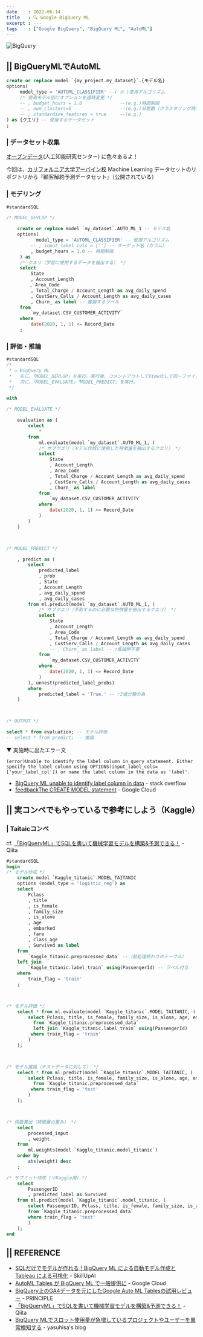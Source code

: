 ```yaml
---
date    : 2022-06-14
title   : 🔍 Google BigQuery ML
excerpt : ---
tags    : ["Google BigQuery", "BigQuery ML", "AutoML"]
---
```


![BigQuery](https://cdn-ssl-devio-img.classmethod.jp/wp-content/uploads/2020/09/gcp-eyecatch-bigquery_1200x630.png)

## || BigQueryMLでAutoML

```SQL
create or replace model `{my_project.my_dataset}`.{モデル名}
options(
     model_type = 'AUTOML_CLASSIFIER' --( ※ )使用アルゴリズム
     /* 使用モデル別にオプションを適時変更 */
     -- , budget_hours = 1.0              --(e.g.)時間制限
     -- , num_clusters=5                  --(e.g.)分割数（クラスタリング時） 
     -- , standardize_features = true     --(e.g.)
) as {クエリ} -- 使用するデータセット
;
```

### | データセット収集

[オープンデータ](https://hsi.ksc.kwansei.ac.jp/AI-Center/opendata.html)(人工知能研究センター) に色々あるよ！


今回は、[カリフォルニア大学アーバイン校](https://academic-accelerator.com/Manuscript-Generator/jp/California-Irvine) Machine Learning データセットのリポジトリから『顧客解約予測データセット』（公開されている）


### | モデリング

```SQL
#standardSQL

/* MODEL_DEVLOP */

    create or replace model `my_dataset`.AUTO_ML_1 -- モデル名
    options(
           model_type = 'AUTOML_CLASSIFIER' -- 使用アルゴリズム
         -- , input_label_cols = [''] -- ターゲット名（カラム）
         , budget_hours = 1.0 -- 時間制限
     ) as
     /* クエリ（学習に使用するデータを抽出する） */
     select
         State
         , Account_Length
   　    , Area_Code
         , Total_Charge / Account_Length as avg_daily_spend
         , CustServ_Calls / Account_Length as avg_daily_cases
         , Churn_ as label -- 推論するラベル
     from  
         `my_dataset.CSV_CUSTOMER_ACTIVITY`
     where
         date(2020, 1, 1) <= Record_Date
     ;
```

### | 評価・推論

```SQL
#standardSQL
/*
 * ◇ BigQuery ML
 *   先に、「MODEL_DEVLOP」を実行。実行後、コメントアウトしてView化して同一ファイルで扱うのもあり
 *   次に、「MODEL_EVALUATE」「MODEL_PREDICT」を実行。
 */

with

/* MODEL_EVALUATE */

    evaluation as (
        select 
            * 
        from 
            ml.evaluate(model `my_dataset`.AUTO_ML_1, (
            /* サブクエリ（モデル作成に使用した特徴量を抽出するクエリ） */
            select
                State
                , Account_Length
                , Area_Code
                , Total_Charge / Account_Length as avg_daily_spend
                , CustServ_Calls / Account_Length as avg_daily_cases
                , Churn_ as label
            from  
                `my_dataset.CSV_CUSTOMER_ACTIVITY`
            where
                date(2020, 1, 1) <= Record_Date
            )
        )
    )



/* MODEL_PREDICT */

    , predict as (
        select
            predicted_label
            , prob
            , State
            , Account_Length
            , avg_daily_spend
            , avg_daily_cases
        from ml.predict(model `my_dataset`.AUTO_ML_1, (
            /* サブクエリ（予測するのに必要な特徴量を抽出するクエリ） */
            select
                State
                , Account_Length
                , Area_Code
                , Total_Charge / Account_Length as avg_daily_spend
                , CustServ_Calls / Account_Length as avg_daily_cases
                -- , Churn_ as label -- ∵推論時不要
            from  
                `my_dataset.CSV_CUSTOMER_ACTIVITY`
            where
                date(2020, 1, 1) <= Record_Date
            )
        ), unnest(predicted_label_probs)
        where
            predicted_label = 'True.' -- ∵2値分類の為
    )



/* OUTPUT */

select * from evaluation; -- モデル評価
-- select * from predict; -- 推論

```

▼ 実施時に出たエラー文
```
(error)Unable to identify the label column in query statement. Either specify the label column using OPTIONS(input_label_cols=['your_label_col']) or name the label column in the data as 'label'.
```
- [BigQuery ML unable to identify label column in data](https://stackoverflow.com/questions/54151811/bigquery-ml-unable-to-identify-label-column-in-data) - stack overflow
- [feedbackThe CREATE MODEL statement](https://cloud.google.com/bigquery-ml/docs/reference/standard-sql/bigqueryml-syntax-create) - Google Cloud


## || 実コンペでもやっているで参考にしよう（Kaggle）
### | Taitaicコンペ

cf. [「BigQueryML」でSQLを書いて機械学習モデルを構築&予測できる！](https://qiita.com/s_yaginuma/items/b692d3716dcb06416ce0) - Qiita

```SQL
#standardSQL
begin
/* モデル作成 */
    create model `Kaggle_titanic`.MODEL_TAITANIC
    options (model_type = 'logistic_reg') as
    select
        Pclass
        , title
        , is_female
        , family_size
        , is_alone
        , age
        , embarked
        , fare
        , class_age
        , Survived as label
    from 
        `Kaggle_titanic.preprocessed_data` --（前処理終わりのテーブル）
    left join 
        `Kaggle_titanic.label_train` using(PassengerId) -- ラベル付与
    where 
        train_flag = 'train'
    ;



/* モデル評価 */
    select * from ml.evaluate(model `Kaggle_titanic`.MODEL_TAITANIC, (
        select Pclass, title, is_female, family_size, is_alone, age, embarked, fare, class_age, Survived as label
          from `Kaggle_titanic.preprocessed_data`
          left join `Kaggle_titanic.label_train` using(PassengerId)
         where train_flag = 'train'
        )
    );



/* モデル推論（テストデータに対して） */
    select * from ml.predict(model `Kaggle_titanic`.MODEL_TAITANIC, (
        select Pclass, title, is_female, family_size, is_alone, age, embarked, fare, class_age, Survived as label
          from `Kaggle_titanic.preprocessed_data`
         where train_flag = 'test'
        )
    );



/* 係数算出（特徴量の重み） */
    select 
        processed_input
        , weight
    from 
        ml.weights(model `Kaggle_titanic.model_titanic`)
    order by  
        abs(weight) desc
    ;

/* サブミット作成 (※Kaggle用) */
    select 
        PassengerID
        , predicted_label as Survived
    from ml.predict(model `Kaggle_titanic`.model_titanic, (
        select PassengerID, Pclass, title, is_female, family_size, is_alone, age, embarked, fare, class_age, Survived as label
        from `Kaggle_titanic.preprocessed_data`
        where train_flag = 'test'
        )
    );
end
```


## || REFERENCE
+ [SQLだけでモデルが作れる！BigQuery ML による自動モデル作成と Tableau による可視化](https://www.skillupai.com/blog/tech/bigquery-tableau/) - SkillUpAI
+ [AutoML Tables が BigQuery ML で一般提供に](https://cloud.google.com/blog/ja/products/data-analytics/automl-tables-now-generally-available-bigquery-ml) - Google Cloud
+ [BigQuery上のGA4データを元にしたGoogle Auto ML Tablesの試用レビュー](https://www.principle-c.com/column/ga/ga4/review-ga4-google-auto-ml-tables/) - PRINCIPLE
+ [「BigQueryML」でSQLを書いて機械学習モデルを構築&予測できる！](https://qiita.com/s_yaginuma/items/b692d3716dcb06416ce0) - Qiita
+ [BigQuery MLでスロット使用量が急増しているプロジェクトやユーザーを異常検知する](https://www.yasuhisay.info/entry/2022/03/07/104500) - yasuhisa's blog
